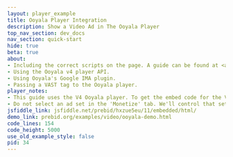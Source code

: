 ```yaml
---
layout: player_example
title: Ooyala Player Integration
description: Show a Video Ad in The Ooyala Player
top_nav_section: dev_docs
nav_section: quick-start
hide: true
beta: true
about:
- Including the correct scripts on the page. A guide can be found at <a href="http://help.ooyala.com/video-platform/documentation/concepts/pbv4_plugins.html">Player V4 Plugins</a>.
- Using the Ooyala v4 player API.
- Using Ooyala's Google IMA plugin.
- Passing a VAST tag to the Ooyala player.
player_notes:
- This guide uses the V4 Ooyala player. To get the embed code for the V4 player, select <b>New Ooyala Player (V4) Embed Code</b> in the embed options instead of HTML Embed Code. 
- Do not select an ad set in the 'Monetize' tab. We'll control that setting on the page (see example code below).
jsfiddle_link: jsfiddle.net/prebid/hxzue5eu/11/embedded/html/
demo_link: prebid.org/examples/video/ooyala-demo.html
code_lines: 154
code_height: 5000
use_old_example_style: false
pid: 34
---
```

